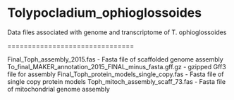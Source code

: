 # Tolypocladium_ophioglossoides

Data files associated with genome and transcriptome of T. ophioglossoides

===============================

Final_Toph_assembly_2015.fas - Fasta file of scaffolded genome assembly
To_final_MAKER_annotation_2015_FINAL_minus_fasta.gff.gz - gzipped Gff3 file for assembly
Final_Toph_protein_models_single_copy.fas - Fasta file of single copy protein models
   Toph_mitoch_assembly_scaff_73.fas - Fasta file of mitochondrial genome assembly
